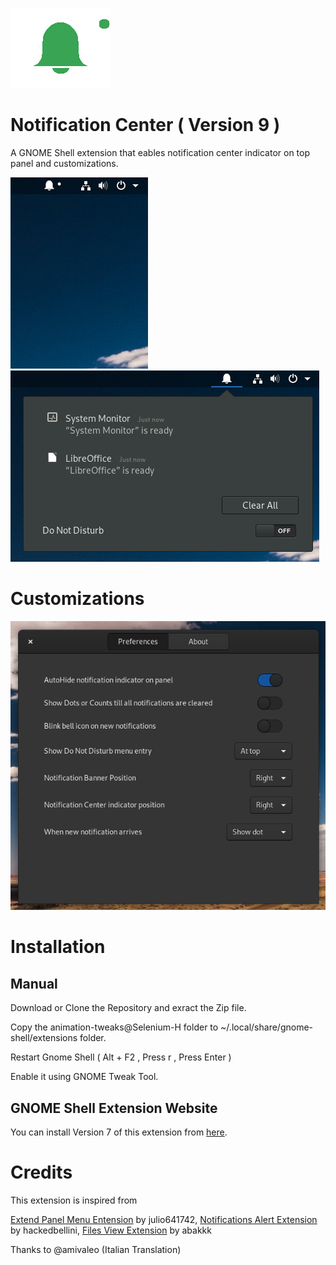 ![Screenshot](/notification-center@Selenium-H/eicon.png) 

# **Notification Center**  ( Version 9 )
A GNOME Shell extension that eables notification center indicator on top panel and customizations.

![Screenshot](/Screenshot/image1.png)
![Screenshot](/Screenshot/image2.png)


# Customizations
![Screenshot](/Screenshot/image3.png)

# Installation

## Manual
Download or Clone the Repository and exract the Zip file.

Copy the animation-tweaks@Selenium-H folder to ~/.local/share/gnome-shell/extensions folder.

Restart Gnome Shell ( Alt + F2 , Press r , Press Enter )

Enable it using GNOME Tweak Tool.
## GNOME Shell Extension Website

You can install Version 7 of this extension from [here](https://extensions.gnome.org/extension/1526/notification-centerselenium-h/).  

# Credits
This extension is inspired from

[Extend Panel Menu Entension](https://extensions.gnome.org/extension/1201/extend-panel-menu/) by julio641742, 
[Notifications Alert Extension](https://extensions.gnome.org/extension/258/notifications-alert-on-user-menu/) by hackedbellini, 
[Files View Extension](https://extensions.gnome.org/extension/1395/files-view/) by abakkk

Thanks to @amivaleo (Italian Translation)  
 
